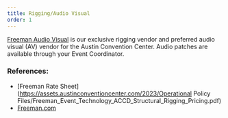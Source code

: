 ```yaml
---
title: Rigging/Audio Visual
order: 1
---
```


[Freeman Audio Visual](https://www.freeman.com/solutions/by-expertise/event-technology/production-technology) is our exclusive rigging vendor and preferred audio visual (AV) vendor for the Austin Convention Center. Audio patches are available through your Event Coordinator.

### References:

- [Freeman Rate Sheet](https://assets.austinconventioncenter.com/2023/Operational Policy Files/Freeman_Event_Technology_ACCD_Structural_Rigging_Pricing.pdf)
- [Freeman.com](https://www.freeman.com)
